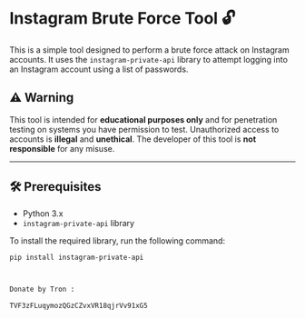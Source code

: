 # Instagram Brute Force Tool 🔓

This is a simple tool designed to perform a brute force attack on Instagram accounts. It uses the `instagram-private-api` library to attempt logging into an Instagram account using a list of passwords.

## ⚠️ Warning
This tool is intended for **educational purposes only** and for penetration testing on systems you have permission to test. Unauthorized access to accounts is **illegal** and **unethical**. The developer of this tool is **not responsible** for any misuse.

---

## 🛠️ Prerequisites

- Python 3.x
- `instagram-private-api` library

To install the required library, run the following command:

```bash
pip install instagram-private-api



Donate by Tron :

TVF3zFLuqymozQGzCZvxVR18qjrVv91xG5
